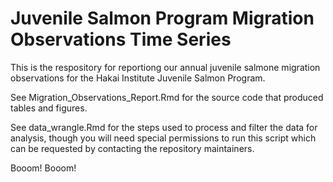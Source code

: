 # Juvenile Salmon Program Migration Observations Time Series
This is the respository for reportiong our annual juvenile salmone migration observations for the Hakai Institute Juvenile Salmon Program.

See Migration_Observations_Report.Rmd for the source code that produced tables and figures. 

See data_wrangle.Rmd for the steps used to process and filter the data for analysis, though you will need special permissions to run this script which can be requested by contacting the repository maintainers.

Booom! Booom!
